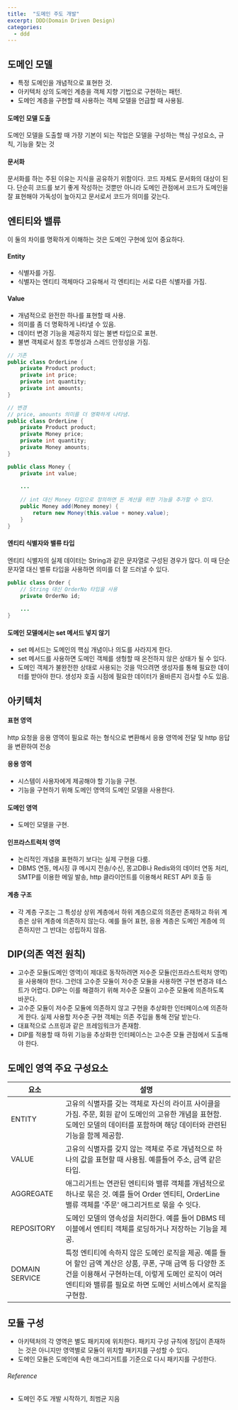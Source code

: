 ```yaml
---
title:  "도메인 주도 개발"
excerpt: DDD(Domain Driven Design)
categories:
  - ddd
---
```


## 도메인 모델
- 특정 도메인을 개념적으로 표현한 것.
- 아키텍처 상의 도메인 계층을 객체 지향 기법으로 구현하는 패턴.
- 도메인 계층을 구현할 때 사용하는 객체 모델을 언급할 때 사용됨.

#### 도메인 모델 도출
도메인 모델을 도출할 때 가장 기본이 되는 작업은 모델을 구성하는 핵심 구성요소, 규칙, 기능을 찾는 것

#### 문서화
문서화를 하는 주된 이유는 지식을 공유하기 위함이다. 코드 자체도 문서화의 대상이 된다. 단순히 코드를 보기 좋게 작성하는 것뿐만 아니라 도메인 관점에서 코드가 도메인을 잘 표현해야 가독성이 높아지고 문서로서 코드가 의미를 갖는다.

## 엔티티와 밸류
이 둘의 차이를 명확하게 이해하는 것은 도메인 구현에 있어 중요하다.

#### Entity
- 식별자를 가짐.
- 식별자는 엔티티 객체마다 고유해서 각 엔티티는 서로 다른 식별자를 가짐.

#### Value
- 개념적으로 완전한 하나를 표현할 때 사용.
- 의미를 좀 더 명확하게 나타낼 수 있음.
- 데이터 변경 기능을 제공하지 않는 불변 타입으로 표현.
- 불변 객체로서 참조 투명성과 스레드 안정성을 가짐.

  
```java
// 기존
public class OrderLine {
    private Product product;
    private int price;
    private int quantity;
    private int amounts;
}

// 변경
// price, amounts 의미를 더 명확하게 나타냄.
public class OrderLine {
    private Product product;
    private Money price;
    private int quantity;
    private Money amounts;
}

public class Money {
    private int value;
    
    ...
    
    // int 대신 Money 타입으로 정의하면 돈 계산을 위한 기능을 추가할 수 있다.
    public Money add(Money money) {
        return new Money(this.value + money.value);
    }
}
```  

#### 엔티티 식별자와 밸류 타입
엔티티 식별자의 실제 데이터는 String과 같은 문자열로 구성된 경우가 많다. 이 때 단순 문자열 대신 밸류 타입을 사용하면 의미를 더 잘 드러낼 수 있다.

  
```java
public class Order {
    // String 대신 OrderNo 타입을 사용
    private OrderNo id;
    
    ...
}
```  

#### 도메인 모델에서는 set 메서드 넣지 않기
- set 메서드는 도메인의 핵심 개념이나 의도를 사라지게 한다.
- set 메서드를 사용하면 도메인 객체를 생헝할 때 온전하지 않은 상태가 될 수 있다.
- 도메인 객체가 불완전한 상태로 사용되는 것을 막으려면 생성자를 통해 필요한 데이터를 받아야 한다. 생성자 호출 시점에 필요한 데이터가 올바른지 검사할 수도 있음.


## 아키텍처

#### 표현 영역
http 요청을 응용 영역이 필요로 하는 형식으로 변환해서 응용 영역에 전달 및 http 응답을 변환하여 전송

#### 응용 영역
- 시스템이 사용자에게 제공해야 할 기능을 구현.
- 기능을 구현하기 위해 도메인 영역의 도메인 모델을 사용한다.

#### 도메인 영역
- 도메인 모델을 구현.

#### 인프라스트럭처 영역
- 논리적인 개념을 표현하기 보다는 실제 구현을 다룸.
- DBMS 연동, 메시징 큐 메시지 전송/수신, 몽고DB나 Redis와의 데이터 연동 처리, SMTP를 이용한 메일 발송, http 클라이언트를 이용해서 REST API 호출 등

#### 계층 구조
- 각 계층 구조는 그 특성상 상위 계층에서 하위 계층으로의 의존만 존재하고 하위 계층은 상위 계층에 의존하지 않는다. 예를 들어 표현, 응용 계층은 도메인 계층에 의존하지만 그 반대는 성립하지 않음.

## DIP(의존 역전 원칙)
- 고수준 모듈(도메인 영역)이 제대로 동작하려면 저수준 모듈(인프라스트럭처 영역)을 사용해야 한다. 그런데 고수준 모듈이 저수준 모듈을 사용하면 구현 변경과 테스트가 어렵다. DIP는 이를 해결하기 위해 저수준 모듈이 고수준 모듈에 의존하도록 바꾼다.
- 고수준 모듈이 저수준 모듈에 의존하지 않고 구현을 추상화한 인터페이스에 의존하게 한다. 실제 사용할 저수준 구현 객체는 의존 주입을 통해 전달 받는다.
- 대표적으로 스프링과 같은 프레임워크가 존재함.
- DIP를 적용할 때 하위 기능을 추상화한 인터페이스는 고수준 모듈 관점에서 도출해야 한다.

## 도메인 영역 주요 구성요소

  
요소 | 설명
---- | ----
ENTITY | 고유의 식별자를 갖는 객체로 자신의 라이프 사이클을 가짐. 주문, 회원 같이 도메인의 고유한 개념을 표현함. 도메인 모델의 데이터를 포함하며 해당 데이터와 관련된 기능을 함께 제공함.
VALUE | 고유의 식별자를 갖지 않는 객체로 주로 개념적으로 하나의 값을 표현할 때 사용됨. 예를들어 주소, 금액 같은 타입.
AGGREGATE | 애그리거트는 연관된 엔티티와 밸류 객체를 개념적으로 하나로 묶은 것. 예를 들어 Order 엔티티, OrderLine 밸류 객체를 '주문' 애그리거트로 묶을 수 잇다.
REPOSITORY | 도메인 모델의 영속성을 처리한다. 예를 들어 DBMS 테이블에서 엔티티 객체를 로딩하거나 저장하는 기능을 제공.
DOMAIN SERVICE | 특정 엔티티에 속하지 않은 도메인 로직을 제공. 예를 들어 할인 금액 계산은 상품, 쿠폰, 구매 금액 등 다양한 조건을 이용해서 구현하는데, 이렇게 도메인 로직이 여러 엔티티와 밸류를 필요로 하면 도메인 서비스에서 로직을 구현함.
  

## 모듈 구성
- 아키텍처의 각 영역은 별도 패키지에 위치한다. 패키지 구성 규칙에 정답이 존재하는 것은 아니지만 영역별로 모듈이 위치할 패키지를 구성할 수 있다.
- 도메인 모듈은 도메인에 속한 애그리거트를 기준으로 다시 패키지를 구성한다.


###### Reference
- 도메인 주도 개발 시작하기, 최범균 지음